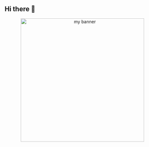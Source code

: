 ## Hi there 👋
<div align="center">
  <img src="https://github.com/user-attachments/assets/d3eb4c10-6012-4afa-927e-f22dce9c5648" widht="600px" height="400px" alt="my banner">
</div>
<!--
**ikeem12/ikeem12** is a ✨ _special_ ✨ repository because its `README.md` (this file) appears on your GitHub profile.

Here are some ideas to get you started:

- 🔭 I’m currently working on ...
- 🌱 I’m currently learning ...
- 👯 I’m looking to collaborate on ...
- 🤔 I’m looking for help with ...
- 💬 Ask me about ...
- 📫 How to reach me: ...
- 😄 Pronouns: ...

- ⚡ Fun fact: ...
-->

![ChatGPT Image 19 abr 2025, 23_34_42 (1)](https://github.com/user-attachments/assets/d3eb4c10-6012-4afa-927e-f22dce9c5648)
